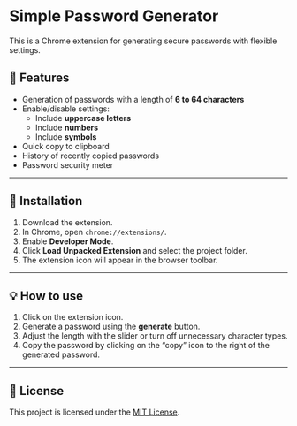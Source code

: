 # Simple Password Generator

This is a Chrome extension for generating secure passwords with flexible settings.

## 📌 Features
- Generation of passwords with a length of **6 to 64 characters** 
- Enable/disable settings:
  - Include **uppercase letters**
  - Include **numbers** 
  - Include **symbols**
- Quick copy to clipboard
- History of recently copied passwords  
- Password security meter


---

## 🚀 Installation
1. Download the extension.
2. In Chrome, open `chrome://extensions/`.  
3. Enable **Developer Mode**.  
4. Click **Load Unpacked Extension** and select the project folder.  
5. The extension icon will appear in the browser toolbar.


---


## 💡 How to use
1. Click on the extension icon.
2. Generate a password using the **generate** button.
3. Adjust the length with the slider or turn off unnecessary character types. 
4. Copy the password by clicking on the “copy” icon to the right of the generated password.


---


## 📄 License
This project is licensed under the [MIT License](LICENSE).
